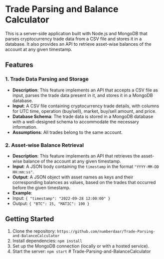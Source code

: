 # Trade Parsing and Balance Calculator

This is a server-side application built with Node.js and MongoDB that parses cryptocurrency trade data from a CSV file and stores it in a database. It also provides an API to retrieve asset-wise balances of the account at any given timestamp.

## Features

### 1. Trade Data Parsing and Storage

- **Description**: This feature implements an API that accepts a CSV file as input, parses the trade data present in it, and stores it in a MongoDB database.
- **Input**: A CSV file containing cryptocurrency trade details, with columns for UTC time, operation (buy/sell), market, buy/sell amount, and price.
- **Database Schema**: The trade data is stored in a MongoDB database with a well-designed schema to accommodate the necessary information.
- **Assumptions**: All trades belong to the same account.

### 2. Asset-wise Balance Retrieval

- **Description**: This feature implements an API that retrieves the asset-wise balance of the account at any given timestamp.
- **Input**: A JSON body containing the `timestamp` in the format `"YYYY-MM-DD HH:mm:ss"`.
- **Output**: A JSON object with asset names as keys and their corresponding balances as values, based on the trades that occurred before the given timestamp.
- **Example**:
- Input: `{ "timestamp": "2022-09-28 12:00:00" }`
- Output: `{ "BTC": 15, "MATIC": 100 }`

## Getting Started

1. Clone the repository: `https://github.com/numberdaar/Trade-Parsing-and-BalanceCalculator`
2. Install dependencies: `npm install`
3. Set up the MongoDB connection (locally or with a hosted service).
4. Start the server: `npm start`
#   T r a d e - P a r s i n g - a n d - B a l a n c e C a l c u l a t o r  
 